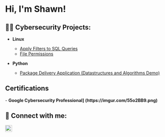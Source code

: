 <h1>Hi, I'm Shawn! <br/></h1>

<h2>👨‍💻 Cybersecurity Projects:</h2>

- <b>Linux</b>
  - [Apply Filters to SQL Queries](https://github.com/shawnrushjr/LinuxLab/tree/main)
  - [File Permissions](https://github.com/shawnrushjr/FilePermissionsLab/tree/main)

- <b>Python</b>
  - [Package Delivery Application (Datastructures and Algorithms Demo)](https://github.com/shawnrushjr/PythonLab/tree/main)
 
<h2>Certifications</h2>
  - <b>Google Cybersecurity Professional] (https://imgur.com/55o2BB9.png)</b>


<h2> 🤳 Connect with me:</h2>


[<img align="left" alt="shawnrushjr | LinkedIn" width="22px" src="https://cdn.jsdelivr.net/npm/simple-icons@v3/icons/linkedin.svg" />][linkedin]


[linkedin]: https://linkedin.com/in/shawnrushjr

<!--
**joshmadakor1/joshmadakor1** is a ✨ _special_ ✨ repository because its `README.md` (this file) appears on your GitHub profile.

Here are some ideas to get you started:

- 🔭 I’m currently working on ...
- 🌱 I’m currently learning ...
- 👯 I’m looking to collaborate on ...
- 🤔 I’m looking for help with ...
- 💬 Ask me about ...
- 📫 How to reach me: ...
- 😄 Pronouns: ...
- ⚡ Fun fact: ...
-->
